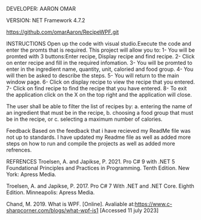 DEVELOPER: AARON OMAR

VERSION: NET Framework 4.7.2

https://github.com/omarAaron/RecipeWPF.git

INSTRUCTIONS
Open up the code with visual studio.Execute the code and enter the promts that is required. This project will allow you to:
1- You will be promted with 3 buttons:Enter recipe, Display recipe and find recipe.
2- Click on enter recipe and fill in the required infomation.
3- You will be promted to enter in the ingredient name, quantity, unit, caloried and food group.
4- You will then be asked to describe the steps.
5- You will return to the main window page.
6- Click on display recipe to view the recipe that you entered.
7- Click on find recipe to find the recipe that you have entered.
8- To exit the application click on the X on the top right and the application will close.


The user shall be able to filter the list of recipes by:
a. entering the name of an ingredient that must be in the recipe,
b. choosing a food group that must be in the recipe, or
c. selecting a maximum number of calories.

Feedback
Based on the feedback that i have recieved my ReadMe file was not up to standards.
I have updated my Readme file as well as added more steps on how to run and compile the projects as well as added more refrences.


REFRENCES
Troelsen, A. and Japikse, P. 2021. Pro C# 9 with .NET 5 Foundational Principles and Practices in Programming. Tenth Edition. New York: Apress Media.

Troelsen, A. and Japikse, P. 2017. Pro C# 7 With .NET and .NET Core. Eighth Edition. Minneapolis: Apress Media. 

Chand, M. 2019. What is WPF. [Online]. Avaliable at:https://www.c-sharpcorner.com/blogs/what-wpf-is1 [Accessed 11 july 2023]
